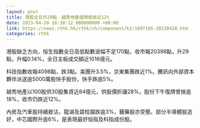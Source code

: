 ```yaml
---
layout: post
title: 港股全日升29點　越秀地產復牌低收近12%
date: 2023-04-20 16:30:12.000000000 +08:00
link: https://news.rthk.hk/rthk/ch/component/k2/1697105-20230420.htm
categories: rthk
---
```


港股缺乏方向，恒生指數全日高低點數波幅不足170點，收市報20396點，升29點，升幅0.14%，全日主板成交額近1016億元。

科技指數收報4098點，跌3點。美團升3.5%，京東集團跌近1%。騰訊向外部資本夥伴派送逾5000萬股快手股份，快手跌逾5%。

越秀地產以100股供30股集資近84億元，供股價折讓28%，股份下午復牌曾挫逾18%，收市仍跌近12%。

內房及汽車股持續捱沽，龍湖及碧桂園跌逾3%，醫藥股亦受壓。部分半導體股造好，中芯國際升逾6%，是表現最好恒指及科指成份股。
